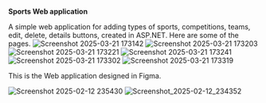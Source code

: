 **Sports Web application**

A simple web application for adding types of sports, competitions, teams, edit, delete, details buttons, created in ASP.NET.
Here are some of the pages.
![Screenshot 2025-03-21 173142](https://github.com/user-attachments/assets/e71eaf93-6f9a-4de6-9d5c-3bc73f04e176)
![Screenshot 2025-03-21 173203](https://github.com/user-attachments/assets/91cdddfd-ef7c-4570-970f-cd1b3d457209)
![Screenshot 2025-03-21 173221](https://github.com/user-attachments/assets/02c8899e-3136-4efc-8ce3-934be5359145)
![Screenshot 2025-03-21 173241](https://github.com/user-attachments/assets/50165f3b-9698-44b2-8d5e-1176395da5ea)
![Screenshot 2025-03-21 173302](https://github.com/user-attachments/assets/e7b8be8c-44cc-4fd2-9a38-a0e64c7b5479)
![Screenshot 2025-03-21 173319](https://github.com/user-attachments/assets/36e1ca52-cdf6-4ec7-b0d9-7c4d55c86d42)

This is the Web application designed in Figma.

![Screenshot 2025-02-12 235430](https://github.com/user-attachments/assets/22c0afbd-d09e-41fe-b098-f81963b7b15f)
![Screenshot_2025-02-12_234352](https://github.com/user-attachments/assets/48f31848-0ac7-4737-984d-bd6c36c09d81)
